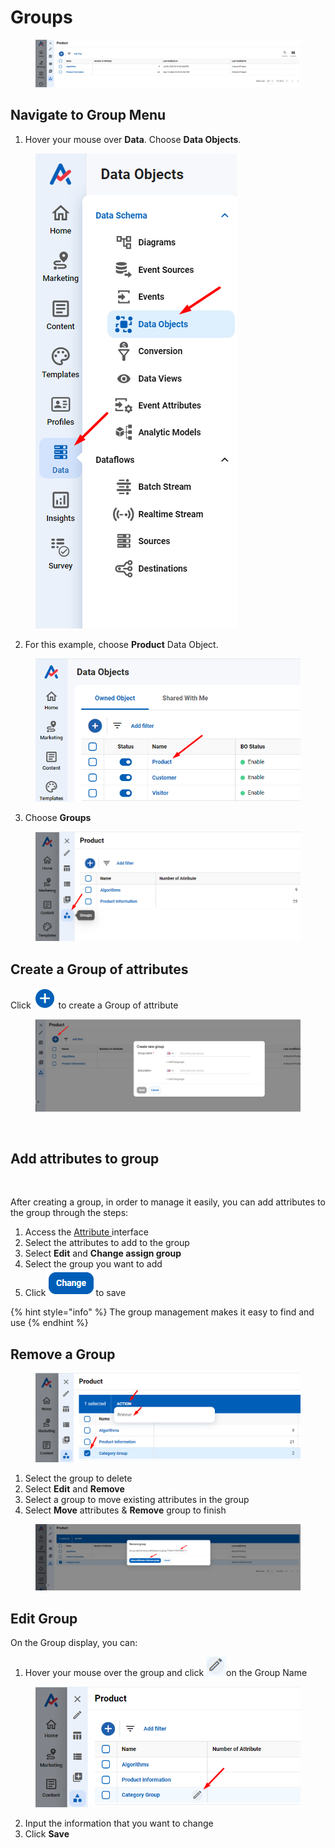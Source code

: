 # Groups

<figure><img src="../../../.gitbook/assets/image (3668).png" alt=""><figcaption></figcaption></figure>

## Navigate to Group Menu

1. Hover your mouse over **Data**. Choose **Data Objects**.

<figure><img src="../../../.gitbook/assets/image (3670).png" alt=""><figcaption></figcaption></figure>

2. For this example, choose **Product** Data Object.

<figure><img src="../../../.gitbook/assets/image (3671).png" alt=""><figcaption></figcaption></figure>

3. Choose **Groups**

<figure><img src="../../../.gitbook/assets/image (3669).png" alt=""><figcaption></figcaption></figure>

## Create a Group of attributes

Click ![](<../../../.gitbook/assets/image (1649).png>) to create a Group of attribute

<figure><img src="../../../.gitbook/assets/image (3672).png" alt=""><figcaption></figcaption></figure>

<figure><img src="../../../.gitbook/assets/Create group - 1.gif" alt=""><figcaption></figcaption></figure>

## Add attributes to group&#x20;

<figure><img src="../../../.gitbook/assets/Create group - 2.gif" alt=""><figcaption></figcaption></figure>

After creating a group, in order to manage it easily, you can add attributes to the group through the steps:

1. Access the [Attribute ](attributes/)interface&#x20;
2. Select the attributes to add to the group
3. Select **Edit** and **Change assign group**&#x20;
4. Select the group you want to add&#x20;
5. Click![](<../../../.gitbook/assets/image (3673).png>)to save

{% hint style="info" %}
The group management makes it easy to find and use
{% endhint %}

## Remove a Group

<figure><img src="../../../.gitbook/assets/image (3674).png" alt=""><figcaption></figcaption></figure>

1. Select the group to delete&#x20;
2. Select **Edit** and **Remove**&#x20;
3. Select a group to move existing attributes in the group&#x20;
4. Select **Move** attributes & **Remove** group to finish

<figure><img src="../../../.gitbook/assets/image (3676).png" alt=""><figcaption></figcaption></figure>

## Edit Group

On the Group display, you can:

1. Hover your mouse over the group and click ![](<../../../.gitbook/assets/image (3679).png>)on the Group Name

<figure><img src="../../../.gitbook/assets/image (3677).png" alt=""><figcaption></figcaption></figure>

2. Input the information that you want to change
3. Click **Save**

